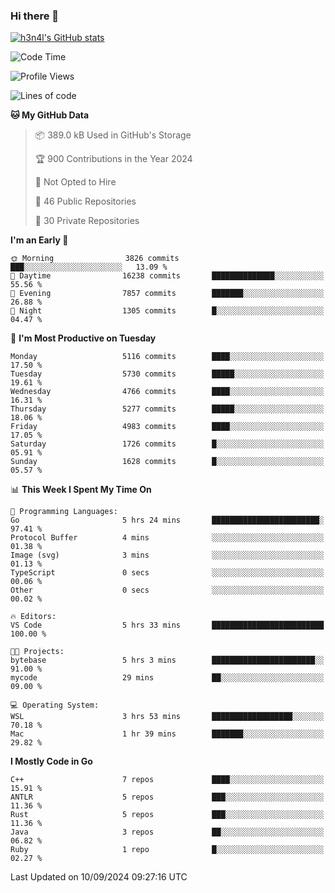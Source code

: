 ### Hi there 👋

[![h3n4l's GitHub stats](https://github-readme-stats.vercel.app/api?username=h3n4l&count_private=true&show_icons=true&theme=radical)](https://github.com/h3n4l/github-readme-stats)

<!--START_SECTION:waka-->
![Code Time](http://img.shields.io/badge/Code%20Time-1%2C925%20hrs%2017%20mins-blue)

![Profile Views](http://img.shields.io/badge/Profile%20Views-7-blue)

![Lines of code](https://img.shields.io/badge/From%20Hello%20World%20I%27ve%20Written-11.4%20million%20lines%20of%20code-blue)

**🐱 My GitHub Data** 

> 📦 389.0 kB Used in GitHub's Storage 
 > 
> 🏆 900 Contributions in the Year 2024
 > 
> 🚫 Not Opted to Hire
 > 
> 📜 46 Public Repositories 
 > 
> 🔑 30 Private Repositories 
 > 
**I'm an Early 🐤** 

```text
🌞 Morning                3826 commits        ███░░░░░░░░░░░░░░░░░░░░░░   13.09 % 
🌆 Daytime                16238 commits       ██████████████░░░░░░░░░░░   55.56 % 
🌃 Evening                7857 commits        ███████░░░░░░░░░░░░░░░░░░   26.88 % 
🌙 Night                  1305 commits        █░░░░░░░░░░░░░░░░░░░░░░░░   04.47 % 
```
📅 **I'm Most Productive on Tuesday** 

```text
Monday                   5116 commits        ████░░░░░░░░░░░░░░░░░░░░░   17.50 % 
Tuesday                  5730 commits        █████░░░░░░░░░░░░░░░░░░░░   19.61 % 
Wednesday                4766 commits        ████░░░░░░░░░░░░░░░░░░░░░   16.31 % 
Thursday                 5277 commits        █████░░░░░░░░░░░░░░░░░░░░   18.06 % 
Friday                   4983 commits        ████░░░░░░░░░░░░░░░░░░░░░   17.05 % 
Saturday                 1726 commits        █░░░░░░░░░░░░░░░░░░░░░░░░   05.91 % 
Sunday                   1628 commits        █░░░░░░░░░░░░░░░░░░░░░░░░   05.57 % 
```


📊 **This Week I Spent My Time On** 

```text
💬 Programming Languages: 
Go                       5 hrs 24 mins       ████████████████████████░   97.41 % 
Protocol Buffer          4 mins              ░░░░░░░░░░░░░░░░░░░░░░░░░   01.38 % 
Image (svg)              3 mins              ░░░░░░░░░░░░░░░░░░░░░░░░░   01.13 % 
TypeScript               0 secs              ░░░░░░░░░░░░░░░░░░░░░░░░░   00.06 % 
Other                    0 secs              ░░░░░░░░░░░░░░░░░░░░░░░░░   00.02 % 

🔥 Editors: 
VS Code                  5 hrs 33 mins       █████████████████████████   100.00 % 

🐱‍💻 Projects: 
bytebase                 5 hrs 3 mins        ███████████████████████░░   91.00 % 
mycode                   29 mins             ██░░░░░░░░░░░░░░░░░░░░░░░   09.00 % 

💻 Operating System: 
WSL                      3 hrs 53 mins       ██████████████████░░░░░░░   70.18 % 
Mac                      1 hr 39 mins        ███████░░░░░░░░░░░░░░░░░░   29.82 % 
```

**I Mostly Code in Go** 

```text
C++                      7 repos             ████░░░░░░░░░░░░░░░░░░░░░   15.91 % 
ANTLR                    5 repos             ███░░░░░░░░░░░░░░░░░░░░░░   11.36 % 
Rust                     5 repos             ███░░░░░░░░░░░░░░░░░░░░░░   11.36 % 
Java                     3 repos             ██░░░░░░░░░░░░░░░░░░░░░░░   06.82 % 
Ruby                     1 repo              █░░░░░░░░░░░░░░░░░░░░░░░░   02.27 % 
```




 Last Updated on 10/09/2024 09:27:16 UTC
<!--END_SECTION:waka-->

